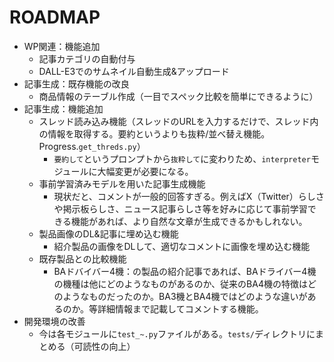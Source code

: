 # ROADMAP

- WP関連：機能追加
    - 記事カテゴリの自動付与
    - DALL-E3でのサムネイル自動生成&アップロード
- 記事生成：既存機能の改良
    - 商品情報のテーブル作成（一目でスペック比較を簡単にできるように）
- 記事生成：機能追加
    - スレッド読み込み機能（スレッドのURLを入力するだけで、スレッド内の情報を取得する。要約というよりも抜粋/並べ替え機能。Progress.`get_threds.py`）
        - `要約して`というプロンプトから`抜粋して`に変わりため、`interpreter`モジュールに大幅変更が必要になる。
    - 事前学習済みモデルを用いた記事生成機能
        - 現状だと、コメントが一般的回答すぎる。例えばX（Twitter）らしさや掲示板らしさ、ニュース記事らしさ等を好みに応じて事前学習できる機能があれば、より自然な文章が生成できるかもしれない。
    - 製品画像のDL&記事に埋め込む機能
        - 紹介製品の画像をDLして、適切なコメントに画像を埋め込む機能
    - 既存製品との比較機能
        - BAドバイバー4機：の製品の紹介記事であれば、BAドライバー4機の機種は他にどのようなものがあるのか、従来のBA4機の特徴はどのようなものだったのか。BA3機とBA4機ではどのような違いがあるのか。等詳細情報まで記載してコメントする機能。
- 開発環境の改善
    - 今は各モジュールに`test_~.py`ファイルがある。`tests/`ディレクトリにまとめる（可読性の向上）
